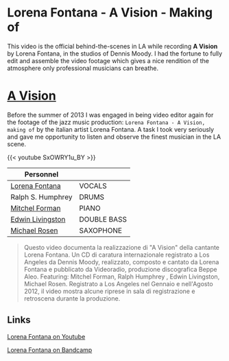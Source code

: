 # Lorena Fontana - A Vision - Making of


This video is the official behind-the-scenes in LA while recording **A Vision** by Lorena Fontana, in the studios of Dennis Moody. I had the fortune to fully edit and assemble the video footage which gives a nice rendition of the atmosphere only professional musicians can breathe.

<!--more-->


# [A Vision](https://www.google.com/search?q=lorena+fontana+a+vision)

Before the summer of 2013 I was engaged in being video editor again for the footage of the jazz music production: `Lorena Fontana - A Vision, making of` by the italian artist Lorena Fontana. A task I took very seriously and gave me opportunity to listen and observe the finest musician in the LA scene.

{{< youtube SxOWRY1u_BY >}}


| Personnel                                                      |        |
| -------------------------------------------------------------- | ------ |
| [Lorena Fontana](https://it.wikipedia.org/wiki/Lorena_Fontana) | VOCALS |
| Ralph S. Humphrey                                              | DRUMS  |
| [Mitchel Forman](https://en.wikipedia.org/wiki/Mitchel_Forman) | PIANO  |
| [Edwin Livingston](https://www.edwinlivingston.com/)           | DOUBLE BASS |
| [Michael Rosen](https://www.michaelrosenmusic.com/)            | SAXOPHONE |


> Questo video documenta la realizzazione di "A Vision" della cantante Lorena Fontana. Un CD di caratura internazionale registrato a Los Angeles da Dennis Moody, realizzato, composto e cantato da Lorena Fontana e pubblicato da Videoradio, produzione discografica Beppe Aleo. Featuring: Mitchel Forman, Ralph Humphrey , Edwin Livingston, Michael Rosen. Registrato a Los Angeles nel Gennaio e nell'Agosto 2012, il video mostra alcune riprese in sala di registrazione e retroscena durante la produzione.

## Links

[Lorena Fontana on Youtube](https://www.youtube.com/@musicamatta)

[Lorena Fontana on Bandcamp](https://lorenafontana.bandcamp.com/)
